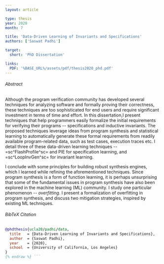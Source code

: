 ```yaml
---
layout: article

type: thesis
year: 2020
month: 7

title: 'Data-Driven Learning of Invariants and Specifications'
authors: ['Saswat Padhi']

target:
  short: 'PhD Dissertation'

links:
  PDF: '%BASE_URL%/assets/pdf/thesis2020_phd.pdf'
---
```


###### Abstract

Although the program verification community has developed several techniques
for analyzing software and formally proving their correctness,
these techniques are too sophisticated for end users
and require significant investment in terms of time and effort.
In this dissertation,I present techniques that help programmers
easily formalize the initial requirements for verifying their programs --
specifications and inductive invariants.
The proposed techniques leverage ideas from program synthesis and statistical learning
to automatically generate these formal requirements from readily available program-related data,
such as test cases, execution traces etc.
I detail three of these data-driven learning techniques --
=sc^FlashProfile^sc= and PIE for specification learning,
and =sc^LoopInvGen^sc= for invariant learning.

I conclude with some principles for building robust synthesis engines,
which I learned while refining the aforementioned techniques.
Since program synthesis is a form of function learning,
it is perhaps unsurprising that some of the fundamental issues in program synthesis
have also been explored in the machine learning (ML) community.
I study one particular phenomenon -- _overfitting_.
I present a formalization of overfitting in program synthesis,
and discuss two mitigation strategies, inspired by existing ML techniques.

###### BibTeX Citation

```bibtex {% raw %}
@phdthesis{ucla20/padhi/data,
  title   = {Data-Driven Learning of Invariants and Specifications},
  author  = {Saswat Padhi},
  year    = {2020},
  school  = {University of California, Los Angeles}
}
{% endraw %} ```